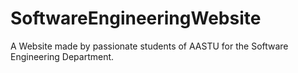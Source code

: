 # SoftwareEngineeringWebsite
A Website made by passionate students of AASTU for the Software Engineering Department.
